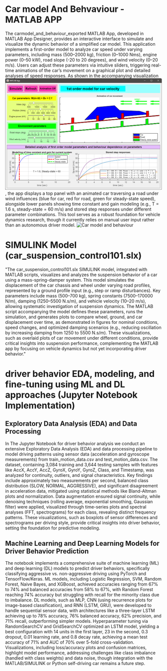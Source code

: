 # Car model And Behvaviour - MATLAB APP
The carmodel_and_behaviour_exported MATLAB App, developed in MATLAB App Designer, provides an interactive interface to simulate and visualize the dynamic behavior of a simplified car model. This application implements a first-order model to analyze car speed under varying parameters, including mass (500–2000 kg), friction (0–1000 Nms), engine power (0–50 kW), road slope (-20 to 20 degrees), and wind velocity (0–20 m/s). Users can adjust these parameters via intuitive sliders, triggering real-time animations of the car’s movement on a graphical plot and detailed analyses of speed responses. As shown in the accompanying visualization ![Car model and behaviour](https://github.com/Amine5588/SimplifiedDigitalTwinPrototypeDriver/blob/main/gui_matlab.png), the app displays a top panel with an animated car traversing a road under wind influences (blue for car, red for road, green for steady-state speed), alongside lower panels showing time constant and gain modeling (e.g., T = 1.6 s, steady-state = 60 m/s) and stored step responses under different parameter combinations. This tool serves as a robust foundation for vehicle dynamics research, though it currently relies on manual user input rather than an autonomous driver model.
 ![Car model and behaviour](https://github.com/Amine5588/SimplifiedDigitalTwinPrototypeDriver/blob/main/carmodel.gif)
# SIMULINK Model (car_suspension_control101.slx)
"The car_suspension_control101.slx SIMULINK model, integrated with MATLAB scripts, visualizes and analyzes the suspension behavior of a car using a mass-spring-damper system. This model simulates the displacement of the car chassis and wheel under varying road profiles, represented by a ground profile input (e.g., step or ramp disturbances). Key parameters include mass (500–700 kg), spring constants (7500–170000 N/m), damping (1250–5500 N.s/m), and vehicle velocity (10–20 m/s), allowing systematic investigation of suspension dynamics. The MATLAB script accompanying the model defines these parameters, runs the simulation, and generates plots to compare wheel, ground, and car displacement over time, as demonstrated in figures for nominal conditions, speed changes, and optimized damping scenarios (e.g., reducing oscillation by increasing damping from 1250 to 5500 N.s/m). These visualizations, such as overlaid plots of car movement under different conditions, provide critical insights into suspension performance, complementing the MATLAB app by focusing on vehicle dynamics but not yet incorporating driver behavior."

# driver behavior EDA, modeling, and fine-tuning using ML and DL approaches (Jupyter Notebook Implementation) 
## Exploratory Data Analysis (EDA) and Data Processing
In The Jupyter Notebook for driver behavior analysis we conduct an extensive Exploratory Data Analysis (EDA) and data processing pipeline to model driving patterns using sensor data (acceleration and gyroscope measurements) from train_motion_data.csv and test_motion_data.csv. The dataset, containing 3,084 training and 3,644 testing samples with features like AccX, AccY, AccZ, GyroX, GyroY, GyroZ, Class, and Timestamp, was analyzed for continuity, outliers, and signal characteristics. Key findings include approximately two measurements per second, balanced class distribution (SLOW, NORMAL, AGGRESSIVE), and significant disagreement in acceleration data, mitigated using statistical methods like Bland-Altman plots and normalization. Data augmentation ensured signal continuity, while denoising techniques (rolling average, exponential smoothing, Gaussian filter) were applied, visualized through time-series plots and spectral analyses (FFT, spectrograms) for each class, revealing distinct frequency patterns. These visualizations, such as boxplots of sensor differences and spectrograms per driving style, provide critical insights into driver behavior, setting the foundation for predictive modeling.
## Machine Learning and Deep Learning Models for Driver Behavior Prediction
The notebook implements a comprehensive suite of machine learning (ML) and deep learning (DL) models to predict driver behaviors, specifically classifying aggressive vs. non-aggressive driving using PyTorch and TensorFlow/Keras. ML models, including Logistic Regression, SVM, Random Forest, Naive Bayes, and XGBoost, achieved accuracies ranging from 67% to 74% and balanced accuracies from 58% to 67%, with Random Forest reaching 74% accuracy but struggling with recall for the minority class due to imbalance. DL models, such as MLP, CNN (using recurrence plots for image-based classification), and RNN (LSTM, GRU), were developed to handle sequential sensor data, with architectures like a three-layer LSTM achieving up to 78% accuracy, 76% balanced accuracy, 62% precision, and 71% recall, outperforming simpler models. Hyperparameter tuning via RandomSearchCV and GridSearchCV optimized an LSTM model, yielding a best configuration with 14 units in the first layer, 23 in the second, 0.3 dropout, 0.01 learning rate, and 0.8 decay rate, achieving a mean test accuracy of 71% and AUC of 70% over 5-fold cross-validation. Visualizations, including loss/accuracy plots and confusion matrices, highlight model performance, addressing challenges like class imbalance (handled with class weights) and data noise, though integration with the MATLAB/SIMULINK or Python self-driving car remains a future step.
